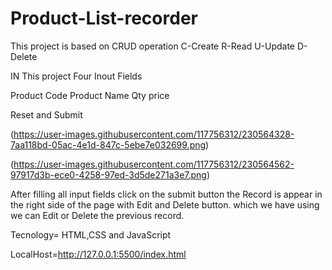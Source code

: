 # Product-List-recorder

This project is based on CRUD operation
C-Create 
R-Read
U-Update
D-Delete

IN This project Four Inout Fields

Product Code
Product Name
Qty
price

Reset and Submit

(https://user-images.githubusercontent.com/117756312/230564328-7aa118bd-05ac-4e1d-847c-5ebe7e032699.png)


(https://user-images.githubusercontent.com/117756312/230564562-97917d3b-ece0-4258-97ed-3d5de271a3e7.png)



After filling all input fields click on the submit button 
the Record is appear in the right side of the page with Edit and Delete button.
which we have using we can Edit or Delete the previous record. 

Tecnology= HTML,CSS and JavaScript

LocalHost=http://127.0.0.1:5500/index.html
